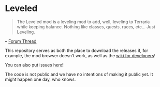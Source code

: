 # Leveled

> The Leveled mod is a leveling mod to add, well, leveling to Terraria while keeping balance. Nothing like classes, quests, races, etc... Just Leveling.

– [Forum Thread](https://forums.terraria.org/index.php?threads/leveled-rpg-mod-port-to-tmod-project.58728/) 

This repository serves as both the place to download the releases if, for example, the mod browser doesn't work, as well as the [wiki for developers](https://github.com/Arrenton/Leveled/wiki)!

You can also put issues [here](https://github.com/Arrenton/Leveled/issues)!

The code is not public and we have no intentions of making it public yet. It might happen one day, who knows.
